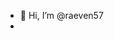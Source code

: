 - 👋 Hi, I’m @raeven57
- 

<!---
raeven57/raeven57 is a ✨ special ✨ repository because its `README.md` (this file) appears on your GitHub profile.
You can click the Preview link to take a look at your changes.
--->
